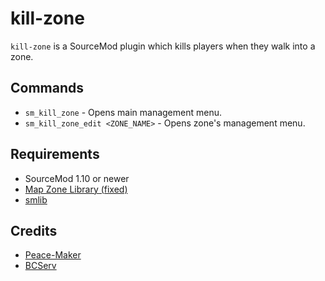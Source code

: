 # kill-zone
`kill-zone` is a SourceMod plugin which kills players when they walk into a zone.

## Commands
- `sm_kill_zone` - Opens main management menu.
- `sm_kill_zone_edit <ZONE_NAME>` - Opens zone's management menu.

## Requirements
- SourceMod 1.10 or newer
- [Map Zone Library (fixed)](https://github.com/heapyxyz/mzl-fixed)
- [smlib](https://github.com/bcserv/smlib)

## Credits
- [Peace-Maker](https://github.com/peace-maker)
- [BCServ](https://github.com/bcserv)
